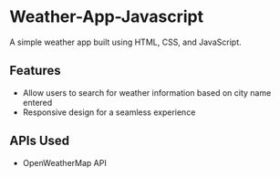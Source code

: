 # Weather-App-Javascript

A simple weather app built using HTML, CSS, and JavaScript.


## Features

- Allow users to search for weather information based on city name entered
- Responsive design for a seamless experience


## APIs Used

- OpenWeatherMap API
